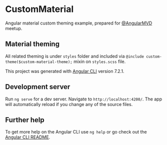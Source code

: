 # CustomMaterial

Angular material custom theming example, prepared for [@AngularMVD](https://github.com/AngularMVD) meetup.

## Material theming

All related theming is under `styles` folder and included via `@include custom-theme($custom-material-theme);` mixin on `styles.scss` file. 

This project was generated with [Angular CLI](https://github.com/angular/angular-cli) version 7.2.1.

## Development server

Run `ng serve` for a dev server. Navigate to `http://localhost:4200/`. The app will automatically reload if you change any of the source files.

## Further help

To get more help on the Angular CLI use `ng help` or go check out the [Angular CLI README](https://github.com/angular/angular-cli/blob/master/README.md).
